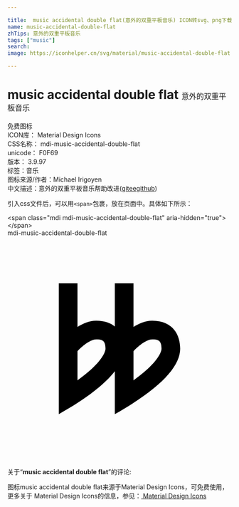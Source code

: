```yaml
---

title:  music accidental double flat(意外的双重平板音乐) ICON转svg、png下载
name: music-accidental-double-flat
zhTips: 意外的双重平板音乐
tags: ["music"]
search: 
image: https://iconhelper.cn/svg/material/music-accidental-double-flat.svg

---
```


# music accidental double flat  <small style="font-size: 60%;font-weight: 100">意外的双重平板音乐</small>


<div class="detail-page">
<p>
<span><span class="badge-success badge">免费图标</span> </span>
<br/>
<span>
ICON库：
<span class="badge-secondary badge">Material Design Icons</span> 
</span>
<br/>
<span>
CSS名称：
<span class="badge-secondary badge">mdi-music-accidental-double-flat</span> 
</span>
<br/>
<span>
unicode：
<span class="badge-secondary badge">F0F69</span> 
<copy-btn content='F0F69' btn-title=""></copy-btn>
<copy-btn :content='String.fromCodePoint(parseInt("F0F69", 16))' btn-title="复制U"></copy-btn>
</span>
<br/>
<span>
版本：
<span class="badge-secondary badge">3.9.97</span> 
</span><br/><span>标签：<span class="badge-light badge"><router-link to="/tags/music.html">音乐</router-link></span></span>
<br/>
<span>图标来源/作者：<span class="badge-light badge">Michael Irigoyen</span></span> 
<br/>
<span class="zh-detail">中文描述：<span class="badge-primary badge">意外的双重平板音乐</span><span class="help-link"><span>帮助改进</span>(<a href="https://gitee.com/liuwave/icon-helper/edit/master/json/material/music-accidental-double-flat.json" target="_blank" rel="noopener noreferrer">gitee</a><a href="https://github.com/liuwave/icon-helper/edit/master/json/material/music-accidental-double-flat.json" target="_blank" rel="noopener noreferrer">github</a></span>)</span><br/>
</p>
</div>
<div class="alert alert-dark">
  <i class="mdi mdi-music-accidental-double-flat mdi-48px"></i>
  <i class="mdi mdi-music-accidental-double-flat mdi-36px"></i>
  <i class="mdi mdi-music-accidental-double-flat mdi-24px"></i>
  <i class="mdi mdi-music-accidental-double-flat mdi-18px"></i>
</div>
<div>
  <p>引入css文件后，可以用<code>&lt;span&gt;</code>包裹，放在页面中。具体如下所示：    
  </p>
  <div class="alert alert-primary" style="font-size: 14px">
    &lt;span class="mdi mdi-music-accidental-double-flat" aria-hidden="true"&gt;&lt;/span&gt;
    <copy-btn content='<span class="mdi mdi-music-accidental-double-flat" aria-hidden="true"></span>'></copy-btn>
  </div>
  <div class="alert alert-secondary">
    <i class="mdi mdi-music-accidental-double-flat"
    style="font-size: 24px"
    aria-hidden="true"></i> mdi-music-accidental-double-flat
    <copy-btn content="mdi-music-accidental-double-flat" btn-title="复制图标名称"></copy-btn>
  </div>
</div>
<div id="svg" class="svg-wrap">
<svg xmlns="http://www.w3.org/2000/svg" viewBox="0 0 24 24"><path d="M15.5 9C14.8 9 14.11 9.28 13.5 9.67V5H11.5V9.62C11.04 9.24 10.39 9 9.5 9C8.8 9 8.11 9.28 7.5 9.67V5H5.5V19C8.5 17.32 10.43 15.79 11.5 14.41V19C16.36 16.26 18.5 13.91 18.5 12C18.5 10.59 17.79 9 15.5 9M7.5 15.38V12.26C8.12 11.59 8.95 11 9.5 11C10.09 11 10.5 11.07 10.5 12C10.5 12.15 10.4 13.3 7.5 15.38M13.5 15.38V12.26C14.12 11.59 14.95 11 15.5 11C16.09 11 16.5 11.07 16.5 12C16.5 12.15 16.4 13.3 13.5 15.38Z" /></svg>
</div>
<detail full-name='mdi-music-accidental-double-flat'></detail>
<div class="icon-detail__container">
<p>关于“<b>music accidental double flat</b>”的评论:</p>
</div>
<Vssue title="关于“music accidental double flat”的评论" />    
<div><p>图标music accidental double flat来源于Material Design Icons，可免费使用，更多关于 Material Design Icons的信息，参见：<a target="_blank" href="https://iconhelper.cn/material.html"> Material Design Icons</a>
</p></div>
